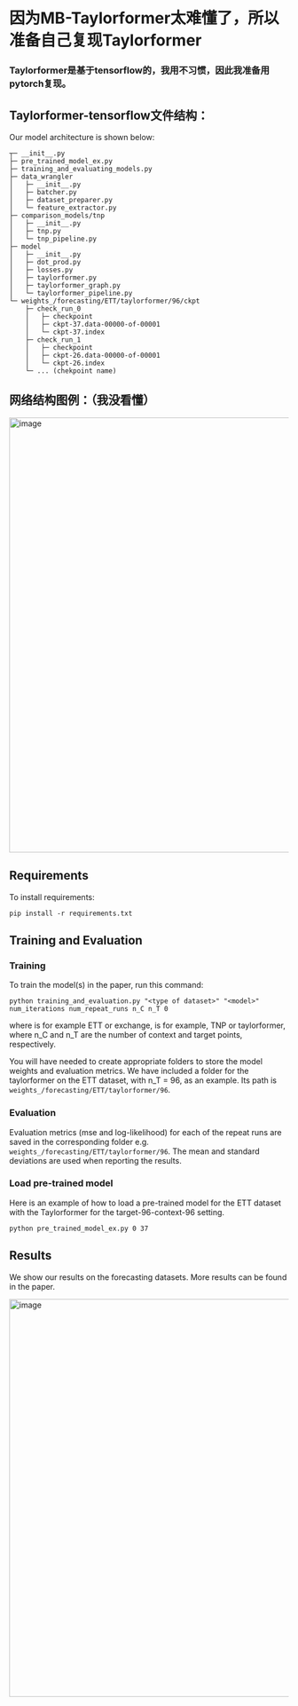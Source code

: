 # 因为MB-Taylorformer太难懂了，所以准备自己复现Taylorformer

### Taylorformer是基于tensorflow的，我用不习惯，因此我准备用pytorch复现。

## Taylorformer-tensorflow文件结构：

Our model architecture is shown below:

    ┬─ __init__.py
    ├─ pre_trained_model_ex.py
    ├─ training_and_evaluating_models.py
    ├─ data_wrangler
    │   ├─ __init__.py
    │   ├─ batcher.py
    │   ├─ dataset_preparer.py
    │   └─ feature_extractor.py
    ├─ comparison_models/tnp
    │   ├─ __init__.py
    │   ├─ tnp.py
    │   └─ tnp_pipeline.py
    ├─ model
    │   ├─ __init__.py
    │   ├─ dot_prod.py
    │   ├─ losses.py
    │   ├─ taylorformer.py
    │   ├─ taylorformer_graph.py
    │   └─ taylorformer_pipeline.py
    └─ weights_/forecasting/ETT/taylorformer/96/ckpt
        ├─ check_run_0
        │   ├─ checkpoint
        │   ├─ ckpt-37.data-00000-of-00001
        │   └─ ckpt-37.index
        ├─ check_run_1
        │   ├─ checkpoint
        │   ├─ ckpt-26.data-00000-of-00001
        │   └─ ckpt-26.index
        └─ ... (chekpoint name)

## 网络结构图例：（我没看懂）

<img width="784" alt="image" src="https://github.com/oremnirv/ATP/assets/54116509/7a8f1e82-4f91-4cb2-89ec-748f8556529a">


## Requirements

To install requirements:

```setup
pip install -r requirements.txt
```
## Training and Evaluation

### Training

To train the model(s) in the paper, run this command:

```train
python training_and_evaluation.py "<type of dataset>" "<model>" num_iterations num_repeat_runs n_C n_T 0
```
where <type of dataset> is for example ETT or exchange, <model> is for example, TNP or taylorformer, where n_C and n_T are the number of context and target points, respectively.
  
You will have needed to create appropriate folders to store the model weights and evaluation metrics. We have included a folder for the taylorformer on the ETT dataset, with n_T = 96, as an example. Its path is `weights_/forecasting/ETT/taylorformer/96`.

### Evaluation 

Evaluation metrics (mse and log-likelihood) for each of the repeat runs are saved in the corresponding folder e.g. `weights_/forecasting/ETT/taylorformer/96`. The mean and standard deviations are used when reporting the results.
  
### Load pre-trained model 

 Here is an example of how to load a pre-trained model for the ETT dataset with the Taylorformer for the target-96-context-96 setting.
  
  
```
python pre_trained_model_ex.py 0 37
```
  
## Results
  
We show our results on the forecasting datasets. More results can be found in the paper.
  
<img width="717" alt="image" src="https://github.com/oremnirv/ATP/assets/54116509/45c9efad-41cb-4ad1-aa16-d643eb8e23ad">

  



